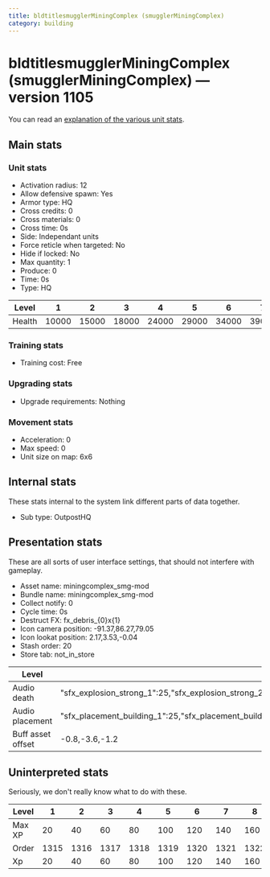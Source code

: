 ```yaml
---
title: bldtitlesmugglerMiningComplex (smugglerMiningComplex)
category: building
---
```


# bldtitlesmugglerMiningComplex (smugglerMiningComplex) — version 1105

You can read an [explanation  of the various unit stats](unitexplained.md).

## Main stats

### Unit stats

  * Activation radius: 12
  * Allow defensive spawn: Yes
  * Armor type: HQ
  * Cross credits: 0
  * Cross materials: 0
  * Cross time: 0s
  * Side: Independant units
  * Force reticle when targeted: No
  * Hide if locked: No
  * Max quantity: 1
  * Produce: 0
  * Time: 0s
  * Type: HQ

|Level |1    |2    |3    |4    |5    |6    |7    |8    |9    |10   |
|------|-----|-----|-----|-----|-----|-----|-----|-----|-----|-----|
|Health|10000|15000|18000|24000|29000|34000|39000|44000|49000|54000|


### Training stats

  * Training cost: Free

### Upgrading stats

  * Upgrade requirements: Nothing

### Movement stats

  * Acceleration: 0
  * Max speed: 0
  * Unit size on map: 6x6

## Internal stats

These stats internal to the system link different parts of data together.

  * Sub type: OutpostHQ

## Presentation stats

These are all sorts of user interface settings, that should not interfere with gameplay.

  * Asset name: miningcomplex_smg-mod
  * Bundle name: miningcomplex_smg-mod
  * Collect notify: 0
  * Cycle time: 0s
  * Destruct FX: fx_debris_{0}x{1}
  * Icon camera position: -91.37,86.27,79.05
  * Icon lookat position: 2.17,3.53,-0.04
  * Stash order: 20
  * Store tab: not_in_store

|Level            |1                                                                                                                       |2                                                                                                                       |3                                                                                                                       |4                                                                                                                       |5                                                                                                                       |6                                                                                                                       |7                                                                                                                       |8                                                                                                                       |9                                                                                                                       |10                                                                                                                      |
|-----------------|------------------------------------------------------------------------------------------------------------------------|------------------------------------------------------------------------------------------------------------------------|------------------------------------------------------------------------------------------------------------------------|------------------------------------------------------------------------------------------------------------------------|------------------------------------------------------------------------------------------------------------------------|------------------------------------------------------------------------------------------------------------------------|------------------------------------------------------------------------------------------------------------------------|------------------------------------------------------------------------------------------------------------------------|------------------------------------------------------------------------------------------------------------------------|------------------------------------------------------------------------------------------------------------------------|
|Audio death      |"sfx_explosion_strong_1":25,"sfx_explosion_strong_2":25,"sfx_explosion_strong_3":25,"sfx_explosion_strong_4":105        |"sfx_explosion_strong_1":25,"sfx_explosion_strong_2":25,"sfx_explosion_strong_3":25,"sfx_explosion_strong_4":106        |"sfx_explosion_strong_1":25,"sfx_explosion_strong_2":25,"sfx_explosion_strong_3":25,"sfx_explosion_strong_4":107        |"sfx_explosion_strong_1":25,"sfx_explosion_strong_2":25,"sfx_explosion_strong_3":25,"sfx_explosion_strong_4":108        |"sfx_explosion_strong_1":25,"sfx_explosion_strong_2":25,"sfx_explosion_strong_3":25,"sfx_explosion_strong_4":109        |"sfx_explosion_strong_1":25,"sfx_explosion_strong_2":25,"sfx_explosion_strong_3":25,"sfx_explosion_strong_4":110        |"sfx_explosion_strong_1":25,"sfx_explosion_strong_2":25,"sfx_explosion_strong_3":25,"sfx_explosion_strong_4":111        |"sfx_explosion_strong_1":25,"sfx_explosion_strong_2":25,"sfx_explosion_strong_3":25,"sfx_explosion_strong_4":112        |"sfx_explosion_strong_1":25,"sfx_explosion_strong_2":25,"sfx_explosion_strong_3":25,"sfx_explosion_strong_4":113        |"sfx_explosion_strong_1":25,"sfx_explosion_strong_2":25,"sfx_explosion_strong_3":25,"sfx_explosion_strong_4":114        |
|Audio placement  |"sfx_placement_building_1":25,"sfx_placement_building_2":25,"sfx_placement_building_3":25,"sfx_placement_building_4":105|"sfx_placement_building_1":25,"sfx_placement_building_2":25,"sfx_placement_building_3":25,"sfx_placement_building_4":106|"sfx_placement_building_1":25,"sfx_placement_building_2":25,"sfx_placement_building_3":25,"sfx_placement_building_4":107|"sfx_placement_building_1":25,"sfx_placement_building_2":25,"sfx_placement_building_3":25,"sfx_placement_building_4":108|"sfx_placement_building_1":25,"sfx_placement_building_2":25,"sfx_placement_building_3":25,"sfx_placement_building_4":109|"sfx_placement_building_1":25,"sfx_placement_building_2":25,"sfx_placement_building_3":25,"sfx_placement_building_4":110|"sfx_placement_building_1":25,"sfx_placement_building_2":25,"sfx_placement_building_3":25,"sfx_placement_building_4":111|"sfx_placement_building_1":25,"sfx_placement_building_2":25,"sfx_placement_building_3":25,"sfx_placement_building_4":112|"sfx_placement_building_1":25,"sfx_placement_building_2":25,"sfx_placement_building_3":25,"sfx_placement_building_4":113|"sfx_placement_building_1":25,"sfx_placement_building_2":25,"sfx_placement_building_3":25,"sfx_placement_building_4":114|
|Buff asset offset|-0.8,-3.6,-1.2                                                                                                          |-0.8,-3.6,-1.2                                                                                                          |-0.8,-3.6,-1.2                                                                                                          |-1,-3.6,-1.6                                                                                                            |-1.6,-2.4,-1.6                                                                                                          |-1.6,-2.4,-1.6                                                                                                          |-2,-2.2,-2                                                                                                              |-2.6,-1.8,-2.6                                                                                                          |-2.6,-1.8,-2.6                                                                                                          |-2.6,-1.8,-2.6                                                                                                          |


## Uninterpreted stats

Seriously, we don't really know what to do with these.

|Level |1   |2   |3   |4   |5   |6   |7   |8   |9   |10  |
|------|----|----|----|----|----|----|----|----|----|----|
|Max XP|20  |40  |60  |80  |100 |120 |140 |160 |180 |200 |
|Order |1315|1316|1317|1318|1319|1320|1321|1322|1323|1324|
|Xp    |20  |40  |60  |80  |100 |120 |140 |160 |180 |200 |



